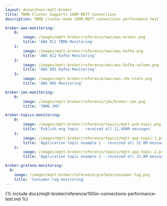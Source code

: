 ```yaml
---
layout: docwithnav-mqtt-broker
title: TBMQ Cluster Supports 100M MQTT Connections
description: TBMQ cluster-mode 100M MQTT connections performance test

broker-aws-monitoring:
    0:
        image: /images/mqtt-broker/reference/aws/aws-broker.png
        title: 'AWS EC2 TBMQ Monitoring'
    1:
        image: /images/mqtt-broker/reference/aws/aws-kafka.png
        title: 'AWS EC2 Kafka Monitoring'
    2:
        image: /images/mqtt-broker/reference/aws/aws-kafka-volume.png
        title: 'AWS EBS Kafka Monitoring'
    3:
        image: /images/mqtt-broker/reference/aws/aws-rds-stats.png
        title: 'AWS RDS Monitoring'

broker-jmx-monitoring:
    0:
        image: /images/mqtt-broker/reference/jmx/broker-jmx.png
        title: 'TBMQ JMX'

broker-topics-monitoring:
    0:
        image: /images/mqtt-broker/reference/topics/mqtt-pub-topic.png
        title: 'Publish msg topic - received all 11,400M messages'
    1:
        image: /images/mqtt-broker/reference/topics/mqtt-app-topic-1.png
        title: 'Application topic example 1 - received all 22.8M messages'
    2:
        image: /images/mqtt-broker/reference/topics/mqtt-app-topic-2.png
        title: 'Application topic example 2 - received all 22.8M messages'

broker-grafana-monitoring:
  0:
    image: /images/mqtt-broker/reference/grafana/consumer-lag.png
    title: 'Consumer lag monitoring'
---
```


{% include docs/mqtt-broker/reference/100m-connections-performance-test.md %}
